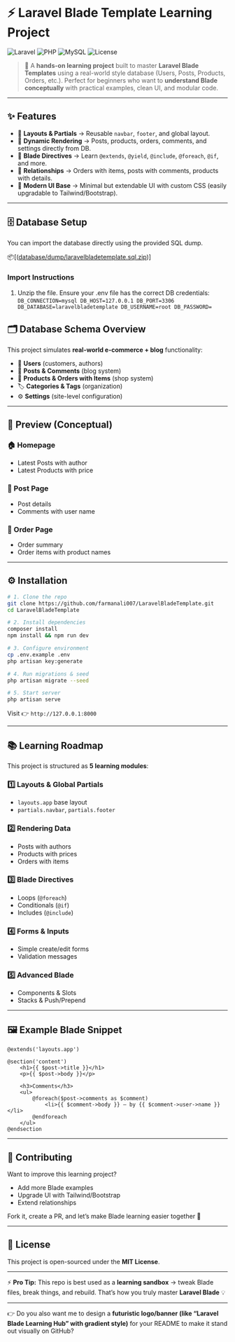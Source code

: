 # ⚡ Laravel Blade Template Learning Project

![Laravel](https://img.shields.io/badge/Laravel-11.x-FF2D20?style=for-the-badge&logo=laravel&logoColor=white)
![PHP](https://img.shields.io/badge/PHP-8.2-777BB4?style=for-the-badge&logo=php&logoColor=white)
![MySQL](https://img.shields.io/badge/MySQL-Database-4479A1?style=for-the-badge&logo=mysql&logoColor=white)
![License](https://img.shields.io/badge/License-MIT-green?style=for-the-badge)

> 🚀 A **hands-on learning project** built to master **Laravel Blade Templates** using a real-world style database (Users, Posts, Products, Orders, etc.).
> Perfect for beginners who want to **understand Blade conceptually** with practical examples, clean UI, and modular code.

---

## ✨ Features

-   🔹 **Layouts & Partials** → Reusable `navbar`, `footer`, and global layout.
-   🔹 **Dynamic Rendering** → Posts, products, orders, comments, and settings directly from DB.
-   🔹 **Blade Directives** → Learn `@extends`, `@yield`, `@include`, `@foreach`, `@if`, and more.
-   🔹 **Relationships** → Orders with items, posts with comments, products with details.
-   🔹 **Modern UI Base** → Minimal but extendable UI with custom CSS (easily upgradable to Tailwind/Bootstrap).

---

## 🗄 Database Setup

You can import the database directly using the provided SQL dump.

📦[([database/dump/laravelbladetemplate.sql.zip](https://github.com/farmanali007/LaravelBladeTemplate/blob/main/database/dump/LaravelBladeTemplate_DB.zip))]

### Import Instructions

1. Unzip the file.
   Ensure your .env file has the correct DB credentials:
   `DB_CONNECTION=mysql
DB_HOST=127.0.0.1
DB_PORT=3306
DB_DATABASE=laravelbladetemplate
DB_USERNAME=root
DB_PASSWORD=`

## 🗂 Database Schema Overview

This project simulates **real-world e-commerce + blog** functionality:

-   👤 **Users** (customers, authors)
-   📝 **Posts & Comments** (blog system)
-   🛒 **Products & Orders with Items** (shop system)
-   🏷 **Categories & Tags** (organization)
-   ⚙️ **Settings** (site-level configuration)

---

## 📸 Preview (Conceptual)

### 🏠 Homepage

-   Latest Posts with author
-   Latest Products with price

### 📝 Post Page

-   Post details
-   Comments with user name

### 🛒 Order Page

-   Order summary
-   Order items with product names

---

## ⚙️ Installation

```bash
# 1. Clone the repo
git clone https://github.com/farmanali007/LaravelBladeTemplate.git
cd LaravelBladeTemplate

# 2. Install dependencies
composer install
npm install && npm run dev

# 3. Configure environment
cp .env.example .env
php artisan key:generate

# 4. Run migrations & seed
php artisan migrate --seed

# 5. Start server
php artisan serve
```

Visit 👉 `http://127.0.0.1:8000`

---

## 📚 Learning Roadmap

This project is structured as **5 learning modules**:

### 1️⃣ Layouts & Global Partials

-   `layouts.app` base layout
-   `partials.navbar`, `partials.footer`

### 2️⃣ Rendering Data

-   Posts with authors
-   Products with prices
-   Orders with items

### 3️⃣ Blade Directives

-   Loops (`@foreach`)
-   Conditionals (`@if`)
-   Includes (`@include`)

### 4️⃣ Forms & Inputs

-   Simple create/edit forms
-   Validation messages

### 5️⃣ Advanced Blade

-   Components & Slots
-   Stacks & Push/Prepend

---

## 🖼 Example Blade Snippet

```blade
@extends('layouts.app')

@section('content')
    <h1>{{ $post->title }}</h1>
    <p>{{ $post->body }}</p>

    <h3>Comments</h3>
    <ul>
        @foreach($post->comments as $comment)
            <li>{{ $comment->body }} — by {{ $comment->user->name }}</li>
        @endforeach
    </ul>
@endsection
```

---

## 🤝 Contributing

Want to improve this learning project?

-   Add more Blade examples
-   Upgrade UI with Tailwind/Bootstrap
-   Extend relationships

Fork it, create a PR, and let’s make Blade learning easier together 🚀

---

## 📄 License

This project is open-sourced under the **MIT License**.

---

⚡ **Pro Tip:** This repo is best used as a **learning sandbox** → tweak Blade files, break things, and rebuild. That’s how you truly master **Laravel Blade** 💡

---

👉 Do you also want me to design a **futuristic logo/banner (like “Laravel Blade Learning Hub” with gradient style)** for your README to make it stand out visually on GitHub?
